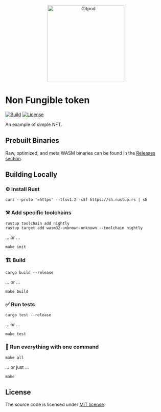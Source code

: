 <p align="center">
  <a href="https://gitpod.io/#https://github.com/gear-dapps/non-fungible-token" target="_blank">
    <img src="https://gitpod.io/button/open-in-gitpod.svg" width="240" alt="Gitpod">
  </a>
</p>

# Non Fungible token

[![Build][build_badge]][build_href]
[![License][lic_badge]][lic_href]

[build_badge]: https://github.com/gear-dapps/non-fungible-token/workflows/Build/badge.svg
[build_href]: https://github.com/gear-dapps/non-fungible-token/actions/workflows/build.yml

[lic_badge]: https://img.shields.io/badge/License-MIT-success
[lic_href]: https://github.com/gear-dapps/non-fungible-token/blob/master/LICENSE


An example of simple NFT.

## Prebuilt Binaries

Raw, optimized, and meta WASM binaries can be found in the [Releases section](https://github.com/gear-dapps/non-fungible-token/releases/tag/build).

## Building Locally

### ⚙️ Install Rust

```shell
curl --proto '=https' --tlsv1.2 -sSf https://sh.rustup.rs | sh
```

### ⚒️ Add specific toolchains

```shell
rustup toolchain add nightly
rustup target add wasm32-unknown-unknown --toolchain nightly
```

... or ...

```shell
make init
```

### 🏗️ Build

```shell
cargo build --release
```

... or ...

```shell
make build
```

### ✅ Run tests

```shell
cargo test --release
```

... or ...

```shell
make test
```

### 🚀 Run everything with one command

```shell
make all
```

... or just ...

```shell
make
```

## License

The source code is licensed under [MIT license](LICENSE).
